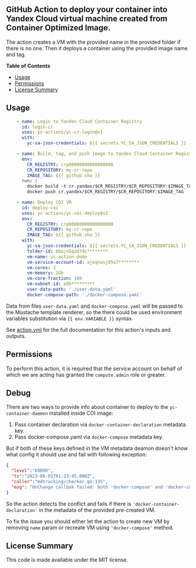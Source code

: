 ## GitHub Action to deploy your container into Yandex Cloud virtual machine created from Container Optimized Image.

The action creates a VM with the provided name in the provided folder if there is no one. Then it deploys a container
using the provided image name and tag.

**Table of Contents**

<!-- toc -->

- [Usage](#usage)
- [Permissions](#permissions)
- [License Summary](#license-summary)

<!-- tocstop -->

## Usage

```yaml
    - name: Login to Yandex Cloud Container Registry
      id: login-cr
      uses: yc-actions/yc-cr-login@v1
      with:
        yc-sa-json-credentials: ${{ secrets.YC_SA_JSON_CREDENTIALS }}

    - name: Build, tag, and push image to Yandex Cloud Container Registry
      env:
        CR_REGISTRY: crp00000000000000000
        CR_REPOSITORY: my-cr-repo
        IMAGE_TAG: ${{ github.sha }}
      run: |
        docker build -t cr.yandex/$CR_REGISTRY/$CR_REPOSITORY:$IMAGE_TAG .
        docker push cr.yandex/$CR_REGISTRY/$CR_REPOSITORY:$IMAGE_TAG

    - name: Deploy COI VM
      id: deploy-coi
      uses: yc-actions/yc-coi-deploy@v2
      env:
        CR_REGISTRY: crp00000000000000000
        CR_REPOSITORY: my-cr-repo
        IMAGE_TAG: ${{ github.sha }}
      with:
        yc-sa-json-credentials: ${{ secrets.YC_SA_JSON_CREDENTIALS }}
        folder-id: bbajn5q2d74c********
        vm-name: yc-action-demo
        vm-service-account-id: ajeqnasj95o7********
        vm-cores: 2
        vm-memory: 2Gb
        vm-core-fraction: 100
        vm-subnet-id: e9b*********
        user-data-path: './user-data.yaml'
        docker-compose-path: './docker-compose.yaml'
```

Data from files `user-data.yaml` and `docker-compose.yaml` will be passed to the Mustache template renderer, so the there
could be used environment variables substitution via `{{ env.VARIABLE }}` syntax.  

See [action.yml](action.yml) for the full documentation for this action's inputs and outputs.

## Permissions

To perform this action, it is required that the service account on behalf of which we are acting has granted the `compute.admin` role or greater.

## Debug
There are two ways to provide info about container to deploy to the `yc-container-daemon` installed inside COI image:
1. Pass container declaration via `docker-container-declaration` metadata key.
2. Pass docker-compose.yaml via `docker-compose` metadata key.

But if both of these keys defined in the VM metadata deamon doesn't know what config it should use and fail with following exception:
```json
{
  "level":"ERROR",
  "ts":"2023-06-01T01:23:45.000Z",
  "caller":"mdtracking/checker.go:135",
  "msg": "OnChange callbak failed: both 'docker-compose' and 'docker-container-declaration' are found in metadata, only one should be specified"
}
```
So the action detects the conflict and fails if there is `'docker-container-declaration'` in the metadata of the provided pre-created VM.

To fix the issue you should either let the action to create new VM by removing `name` param or recreate VM using
`'docker-compose'` method.

## License Summary

This code is made available under the MIT license.
